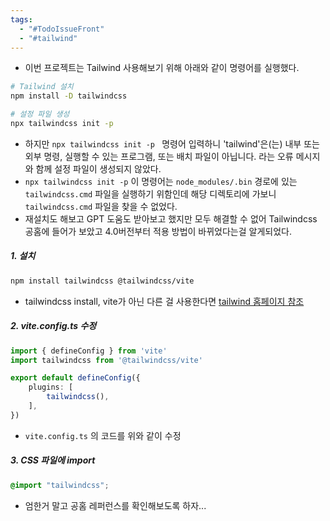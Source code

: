 ```yaml
---
tags:
  - "#TodoIssueFront"
  - "#tailwind"
---
```


- 이번 프로젝트는 Tailwind 사용해보기 위해 아래와 같이 명령어를 실행했다.
```sh
# Tailwind 설치
npm install -D tailwindcss

# 설정 파일 생성
npx tailwindcss init -p
```

- 하지만 `npx tailwindcss init -p ` 명령어 입력하니 'tailwind'은(는) 내부 또는 외부 명령, 실행할 수 있는 프로그램, 또는 배치 파일이 아닙니다. 라는 오류 메시지와 함께 설정 파일이 생성되지 않았다.
- `npx tailwindcss init -p` 이 명령어는 `node_modules/.bin`  경로에 있는 `tailwindcss.cmd` 파일을 실행하기 위함인데 해당 디렉토리에 가보니 `tailwindcss.cmd` 파일을 찾을 수 없었다.
- 재설치도 해보고 GPT 도움도 받아보고 했지만 모두 해결할 수 없어 Tailwindcss 공홈에 들어가 보았고 4.0버전부터 적용 방법이 바뀌었다는걸 알게되었다.


##### 1. 설치

```sh
npm install tailwindcss @tailwindcss/vite
```
- tailwindcss install, vite가 아닌 다른 걸 사용한다면 [tailwind 홈페이지 참조](https://tailwindcss.com/docs/installation/framework-guides)

##### 2. vite.config.ts 수정

```typescript
import { defineConfig } from 'vite'
import tailwindcss from '@tailwindcss/vite'

export default defineConfig({ 
	plugins: [ 
		tailwindcss(), 
	],
})
```
- `vite.config.ts` 의 코드를 위와 같이 수정

##### 3. CSS 파일에 import

```css
@import "tailwindcss";
```


- 엄한거 말고 공홈 레퍼런스를 확인해보도록 하자... 
